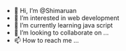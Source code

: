 - 👋 Hi, I’m @Shimaruan
- 👀 I’m interested in web development
- 🌱 I’m currently learning java script
- 💞️ I’m looking to collaborate on ...
- 📫 How to reach me ...

<!---
Shimaruan/Shimaruan is a ✨ special ✨ repository because its `README.md` (this file) appears on your GitHub profile.
You can click the Preview link to take a look at your changes.
--->
